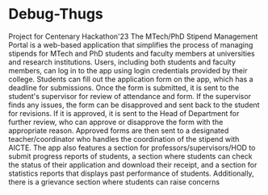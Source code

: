 # Debug-Thugs
Project for Centenary Hackathon'23
The MTech/PhD Stipend Management Portal is a web-based application 
that simplifies the process of managing stipends for MTech and PhD students and 
faculty members at universities and research institutions.
Users, including both students and faculty members, can log in to the app using 
login credentials provided by their college. Students can fill out the application form 
on the app, which has a deadline for submissions. Once the form is submitted, it is 
sent to the student's supervisor for review of attendance and form. If the supervisor 
finds any issues, the form can be disapproved and sent back to the student for 
revisions. If it is approved, it is sent to the Head of Department for further review, 
who can approve or disapprove the form with the appropriate reason. Approved 
forms are then sent to a designated teacher/coordinator who handles the 
coordination of the stipend with AICTE.
The app also features a section for professors/supervisors/HOD to submit progress 
reports of students, a section where students can check the status of their application 
and download their receipt, and a section for statistics reports that displays past 
performance of students. Additionally, there is a grievance section where students 
can raise concerns
